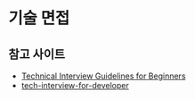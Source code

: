 # 기술 면접

## 참고 사이트
* [Technical Interview Guidelines for Beginners](https://github.com/JaeYeopHan/Interview_Question_for_Beginner)
* [tech-interview-for-developer](https://github.com/gyoogle/tech-interview-for-developer)